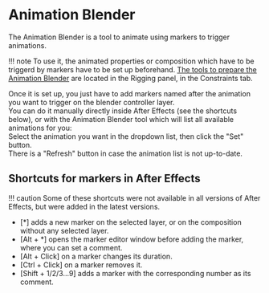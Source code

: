 # Animation Blender

The Animation Blender is a tool to animate using markers to trigger animations.

!!! note
    To use it, the animated properties or composition which have to be triggerd by markers have to be set up beforehand.
    [The tools to prepare the Animation Blender](animation-blender-setup.md) are located in the Rigging panel, in the Constraints tab.

Once it is set up, you just have to add markers named after the animation you want to trigger on the blender controller layer.  
You can do it manually directly inside After Effects (see the shortcuts below), or with the Animation Blender tool which will list all available animations for you:  
Select the animation you want in the dropdown list, then click the "Set" button.  
There is a "Refresh" button in case the animation list is not up-to-date.

## Shortcuts for markers in After Effects

!!! caution
    Some of these shortcuts were not available in all versions of After Effects, but were added in the latest versions.

- [*] adds a new marker on the selected layer, or on the composition without any selected layer.
- [Alt + *] opens the marker editor window before adding the marker, where you can set a comment.
- [Alt + Click] on a marker changes its duration.
- [Ctrl + Click] on a marker removes it.
- [Shift + 1/2/3...9] adds a marker with the corresponding number as its comment.
